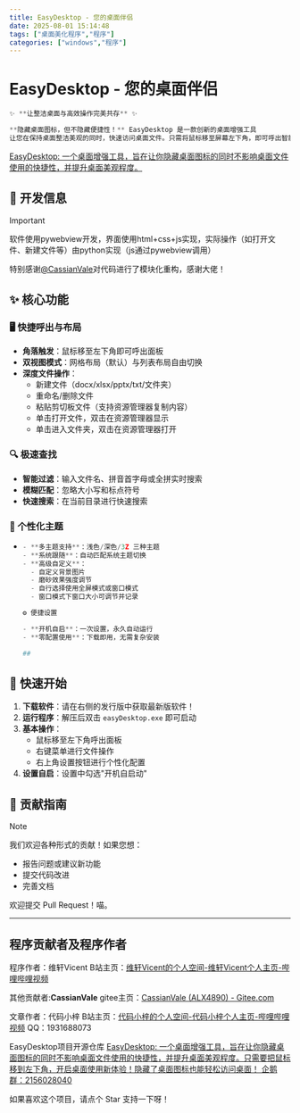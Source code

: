 ```yaml
---
title: EasyDesktop - 您的桌面伴侣
date: 2025-08-01 15:14:48
tags: ["桌面美化程序","程序"]
categories: ["windows","程序"]
---
```


# EasyDesktop - 您的桌面伴侣

```python
✨ **让整洁桌面与高效操作完美共存** ✨  

**隐藏桌面图标，但不隐藏便捷性！** EasyDesktop 是一款创新的桌面增强工具
让您在保持桌面整洁美观的同时，快速访问桌面文件。只需将鼠标移至屏幕左下角，即可呼出智能文件面板！
```

[EasyDesktop: 一个桌面增强工具，旨在让你隐藏桌面图标的同时不影响桌面文件使用的快捷性，并提升桌面美观程度。](https://gitee.com/codevicent/easy-desktop)

## 🔧 开发信息

> [!IMPORTANT]
>
>  软件使用pywebview开发，界面使用html+css+js实现，实际操作（如打开文件、新建文件等）由python实现（js通过pywebview调用）
>
>  特别感谢[@CassianVale](https://gitee.com/ALX4890)对代码进行了模块化重构，感谢大佬！
>

## ✨ 核心功能

### 🖥️ 快捷呼出与布局

- **角落触发**：鼠标移至左下角即可呼出面板
- **双视图模式**：网格布局（默认）与列表布局自由切换
- **深度文件操作**：
  - 新建文件（docx/xlsx/pptx/txt/文件夹）
  - 重命名/删除文件
  - 粘贴剪切板文件（支持资源管理器复制内容）
  - 单击打开文件，双击在资源管理器显示
  - 单击进入文件夹，双击在资源管理器打开

### 🔍 极速查找

- **智能过滤**：输入文件名、拼音首字母或全拼实时搜索
- **模糊匹配**：忽略大小写和标点符号
- **快速搜索**：在当前目录进行快速搜索

### 🎨 个性化主题

- ```python
  - **多主题支持**：浅色/深色/3Z 三种主题
  - **系统跟随**：自动匹配系统主题切换
  - **高级自定义**：
    - 自定义背景图片
    - 磨砂效果强度调节
    - 自行选择使用全屏模式或窗口模式
    - 窗口模式下窗口大小可调节并记录
  
  ⚙️ 便捷设置
  
  - **开机自启**：一次设置，永久自动运行
  - **零配置使用**：下载即用，无需复杂安装
  
  ## 
  ```

  

## 🚀 快速开始

1. **下载软件**：请在右侧的发行版中获取最新版软件！
2. **运行程序**：解压后双击 `easyDesktop.exe` 即可启动
3. **基本操作**：
   - 鼠标移至左下角呼出面板
   - 右键菜单进行文件操作
   - 右上角设置按钮进行个性化配置
4. **设置自启**：设置中勾选"开机自启动"

## 🤝 贡献指南

> [!NOTE]
>
> 我们欢迎各种形式的贡献！如果您想：
>
> - 报告问题或建议新功能
> - 提交代码改进
> - 完善文档
>
> 欢迎提交 Pull Request！喵。
>
> ****

##  程序贡献者及程序作者

程序作者：维轩Vicent  B站主页：[维轩Vicent的个人空间-维轩Vicent个人主页-哔哩哔哩视频](https://space.bilibili.com/3546848700664503?spm_id_from=333.788.upinfo.head.click)

其他贡献者:**CassianVale**     gitee主页：[CassianVale (ALX4890) - Gitee.com](https://gitee.com/ALX4890)

文章作者：代码小梓  	B站主页：[代码小梓的个人空间-代码小梓个人主页-哔哩哔哩视频](https://space.bilibili.com/1114574804?spm_id_from=333.1007.0.0) QQ：1931688073

EasyDesktop项目开源仓库 [EasyDesktop: 一个桌面增强工具，旨在让你隐藏桌面图标的同时不影响桌面文件使用的快捷性，并提升桌面美观程度。只需要把鼠标移到左下角，开启桌面使用新体验！隐藏了桌面图标也能轻松访问桌面！ 企鹅群：2156028040](https://gitee.com/codevicent/easy-desktop)

如果喜欢这个项目，请点个 Star 支持一下呀！
